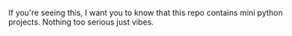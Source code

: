 If you're seeing this, I want you to know that this repo contains mini python projects.
Nothing too serious just vibes.
